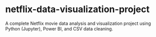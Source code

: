 # netflix-data-visualization-project
A complete Netflix movie data analysis and visualization project using Python (Jupyter), Power BI, and CSV data cleaning.
